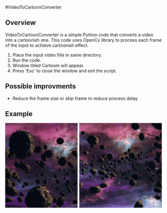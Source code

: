 #VideoToCartoonConverter
## Overview
VideoToCartoonConverter is a simple Python code that converts a video into a cartoonish one. 
This code uses OpenCv library to process each frame of the input to achieve cartoonish effect. 

1. Place the input video fiile in same directory.
2. Run the code.
3. Window titled Cartoom will appear.
4. Press 'Esc' to close the window and exit the script.

## Possible improvments
- Reduce the frame size or skip frame to reduce process delay

## Example 

![Input and Output Comparison](assignment2.png)
